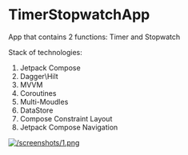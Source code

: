 # TimerStopwatchApp
App that contains 2 functions: Timer and Stopwatch

Stack of technologies:
1. Jetpack Compose
2. Dagger\Hilt
3. MVVM
4. Coroutines
5. Multi-Moudles
6. DataStore
7. Compose Constraint Layout
8. Jetpack Compose Navigation

<a href="#"><img alt="/screenshots/1.png"/></a>